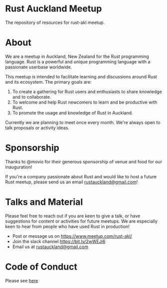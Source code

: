 # Rust Auckland Meetup
The repository of resources for rust-akl meetup.

# About
We are a meetup in Auckland, New Zealand for the Rust programming language. Rust is a powerful and unique programming language with a passionate userbase worldwide.

This meetup is intended to facilitate learning and discussions around Rust and its ecosystem. The primary goals are:

1. To create a gathering for Rust users and enthusiasts to share knowledge and to collaborate.
2. To welcome and help Rust newcomers to learn and be productive with Rust.
3. To promote the usage and knowledge of Rust in Auckland.

Currently we are planning to meet once every month. We're always open to talk proposals or activity ideas.

# Sponsorship

Thanks to @movio for their generous sponsorship of venue and food for our inauguration!

If you're a company passionate about Rust and would like to host a future Rust meetup, please send us an email rustauckland@gmail.com!

# Talks and Material
Please feel free to reach out if you are keen to give a talk, or have suggestions for content or activities for future meetups. We are especially keen to hear from people who have used Rust in production!

- Post or message us on https://www.meetup.com/rust-akl/
- Join the slack channel https://bit.ly/2wWEJi6
- Email us at rustauckland@gmail.com

# Code of Conduct
Please see [here](https://github.com/rust-akl/meetup/blob/master/CODE_OF_CONDUCT.md)
